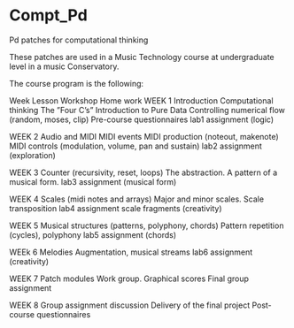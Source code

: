 # Compt_Pd
 Pd patches for computational thinking
 
 These patches are used in a Music Technology course at undergraduate level in a music Conservatory.
 
 The course program is the following:
 
 Week Lesson Workshop Home work
WEEK 1
Introduction
Computational thinking
The ”Four C’s”
Introduction to Pure Data
Controlling numerical flow
(random, moses, clip)
Pre-course questionnaires
lab1 assignment (logic)

WEEK 2 
Audio and MIDI
MIDI events
MIDI production
(noteout, makenote)
MIDI controls
(modulation, volume,
pan and sustain)
lab2 assignment
(exploration)

WEEK 3 
Counter
(recursivity, reset, loops)
The <counter>abstraction.
A pattern of a musical form.
lab3 assignment
(musical form)

WEEK 4 
Scales (midi notes and arrays) Major and minor scales.
Scale transposition
lab4 assignment
scale fragments
(creativity)

WEEK 5 
Musical structures
(patterns, polyphony, chords)
Pattern repetition (cycles),
polyphony lab5 assignment (chords)

WEEk 6 
Melodies Augmentation,
musical streams lab6 assignment (creativity)

WEEK 7 
Patch modules Work group.
Graphical scores Final group assignment

WEEK 8 
Group assignment discussion 
Delivery of the final project
Post-course questionnaires
 
 
 
 
